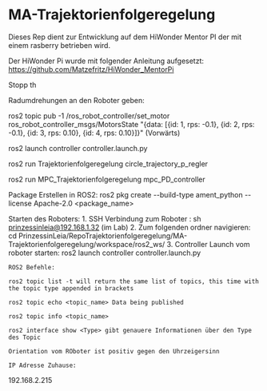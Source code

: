# MA-Trajektorienfolgeregelung

Dieses Rep dient zur Entwicklung auf dem HiWonder Mentor PI der mit einem rasberry betrieben wird.

Der HiWonder Pi wurde mit folgender Anleitung aufgesetzt: https://github.com/Matzefritz/HiWonder_MentorPi

Stopp th

Radumdrehungen an den Roboter geben:

ros2 topic pub -1 /ros_robot_controller/set_motor ros_robot_controller_msgs/MotorsState "{data: [{id: 1, rps: -0.1}, {id: 2, rps: -0.1}, {id: 3, rps: 0.10}, {id: 4, rps: 0.10}]}" (Vorwärts)


ros2 launch controller controller.launch.py

ros2 run Trajektorienfolgeregelung circle_trajectory_p_regler

ros2 run MPC_Trajektorienfolgeregelung mpc_PD_controller

Package Erstellen in ROS2:
    ros2 pkg create --build-type ament_python --license Apache-2.0 <package_name>

Starten des Roboters:
    1. SSH Verbindung zum Roboter : sh prinzessinleia@192.168.1.32 (im Lab)
    2. Zum folgenden ordner navigieren: cd PrinzessinLeia/RepoTrajektorienfolgeregelung/MA-Trajektorienfolgeregelung/workspace/ros2_ws/
    3. Controller Launch vom roboter starten: ros2 launch controller controller.launch.py

    ROS2 Befehle:

    ros2 topic list -t will return the same list of topics, this time with the topic type appended in brackets

    ros2 topic echo <topic_name> Data being published

    ros2 topic info <topic_name>

    ros2 interface show <Type> gibt genauere Informationen über den Type des Topic

    Orientation vom ROboter ist positiv gegen den Uhrzeigersinn

    IP Adresse Zuhause: 
192.168.2.215

    



